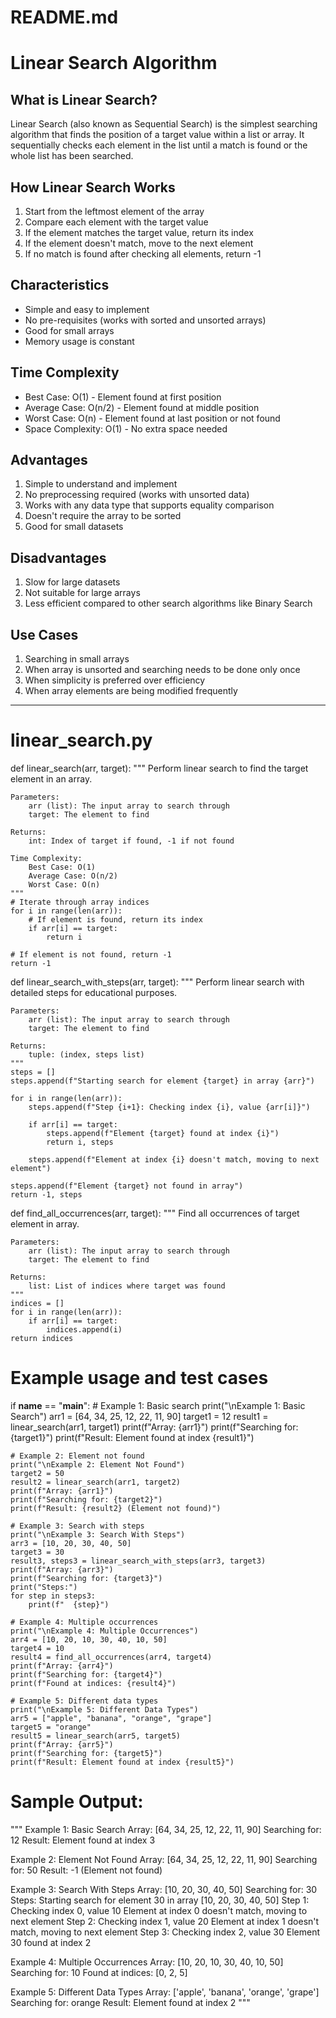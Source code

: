 # README.md
# Linear Search Algorithm

## What is Linear Search?
Linear Search (also known as Sequential Search) is the simplest searching algorithm that finds the position of a target value within a list or array. It sequentially checks each element in the list until a match is found or the whole list has been searched.

## How Linear Search Works
1. Start from the leftmost element of the array
2. Compare each element with the target value
3. If the element matches the target value, return its index
4. If the element doesn't match, move to the next element
5. If no match is found after checking all elements, return -1

## Characteristics
- Simple and easy to implement
- No pre-requisites (works with sorted and unsorted arrays)
- Good for small arrays
- Memory usage is constant

## Time Complexity
- Best Case: O(1) - Element found at first position
- Average Case: O(n/2) - Element found at middle position
- Worst Case: O(n) - Element found at last position or not found
- Space Complexity: O(1) - No extra space needed

## Advantages
1. Simple to understand and implement
2. No preprocessing required (works with unsorted data)
3. Works with any data type that supports equality comparison
4. Doesn't require the array to be sorted
5. Good for small datasets

## Disadvantages
1. Slow for large datasets
2. Not suitable for large arrays
3. Less efficient compared to other search algorithms like Binary Search

## Use Cases
1. Searching in small arrays
2. When array is unsorted and searching needs to be done only once
3. When simplicity is preferred over efficiency
4. When array elements are being modified frequently

---

# linear_search.py
def linear_search(arr, target):
    """
    Perform linear search to find the target element in an array.
    
    Parameters:
        arr (list): The input array to search through
        target: The element to find
    
    Returns:
        int: Index of target if found, -1 if not found
        
    Time Complexity:
        Best Case: O(1)
        Average Case: O(n/2)
        Worst Case: O(n)
    """
    # Iterate through array indices
    for i in range(len(arr)):
        # If element is found, return its index
        if arr[i] == target:
            return i
    
    # If element is not found, return -1
    return -1

def linear_search_with_steps(arr, target):
    """
    Perform linear search with detailed steps for educational purposes.
    
    Parameters:
        arr (list): The input array to search through
        target: The element to find
    
    Returns:
        tuple: (index, steps list)
    """
    steps = []
    steps.append(f"Starting search for element {target} in array {arr}")
    
    for i in range(len(arr)):
        steps.append(f"Step {i+1}: Checking index {i}, value {arr[i]}")
        
        if arr[i] == target:
            steps.append(f"Element {target} found at index {i}")
            return i, steps
            
        steps.append(f"Element at index {i} doesn't match, moving to next element")
    
    steps.append(f"Element {target} not found in array")
    return -1, steps

def find_all_occurrences(arr, target):
    """
    Find all occurrences of target element in array.
    
    Parameters:
        arr (list): The input array to search through
        target: The element to find
    
    Returns:
        list: List of indices where target was found
    """
    indices = []
    for i in range(len(arr)):
        if arr[i] == target:
            indices.append(i)
    return indices

# Example usage and test cases
if __name__ == "__main__":
    # Example 1: Basic search
    print("\nExample 1: Basic Search")
    arr1 = [64, 34, 25, 12, 22, 11, 90]
    target1 = 12
    result1 = linear_search(arr1, target1)
    print(f"Array: {arr1}")
    print(f"Searching for: {target1}")
    print(f"Result: Element found at index {result1}")

    # Example 2: Element not found
    print("\nExample 2: Element Not Found")
    target2 = 50
    result2 = linear_search(arr1, target2)
    print(f"Array: {arr1}")
    print(f"Searching for: {target2}")
    print(f"Result: {result2} (Element not found)")

    # Example 3: Search with steps
    print("\nExample 3: Search With Steps")
    arr3 = [10, 20, 30, 40, 50]
    target3 = 30
    result3, steps3 = linear_search_with_steps(arr3, target3)
    print(f"Array: {arr3}")
    print(f"Searching for: {target3}")
    print("Steps:")
    for step in steps3:
        print(f"  {step}")

    # Example 4: Multiple occurrences
    print("\nExample 4: Multiple Occurrences")
    arr4 = [10, 20, 10, 30, 40, 10, 50]
    target4 = 10
    result4 = find_all_occurrences(arr4, target4)
    print(f"Array: {arr4}")
    print(f"Searching for: {target4}")
    print(f"Found at indices: {result4}")

    # Example 5: Different data types
    print("\nExample 5: Different Data Types")
    arr5 = ["apple", "banana", "orange", "grape"]
    target5 = "orange"
    result5 = linear_search(arr5, target5)
    print(f"Array: {arr5}")
    print(f"Searching for: {target5}")
    print(f"Result: Element found at index {result5}")

# Sample Output:
"""
Example 1: Basic Search
Array: [64, 34, 25, 12, 22, 11, 90]
Searching for: 12
Result: Element found at index 3

Example 2: Element Not Found
Array: [64, 34, 25, 12, 22, 11, 90]
Searching for: 50
Result: -1 (Element not found)

Example 3: Search With Steps
Array: [10, 20, 30, 40, 50]
Searching for: 30
Steps:
  Starting search for element 30 in array [10, 20, 30, 40, 50]
  Step 1: Checking index 0, value 10
  Element at index 0 doesn't match, moving to next element
  Step 2: Checking index 1, value 20
  Element at index 1 doesn't match, moving to next element
  Step 3: Checking index 2, value 30
  Element 30 found at index 2

Example 4: Multiple Occurrences
Array: [10, 20, 10, 30, 40, 10, 50]
Searching for: 10
Found at indices: [0, 2, 5]

Example 5: Different Data Types
Array: ['apple', 'banana', 'orange', 'grape']
Searching for: orange
Result: Element found at index 2
"""